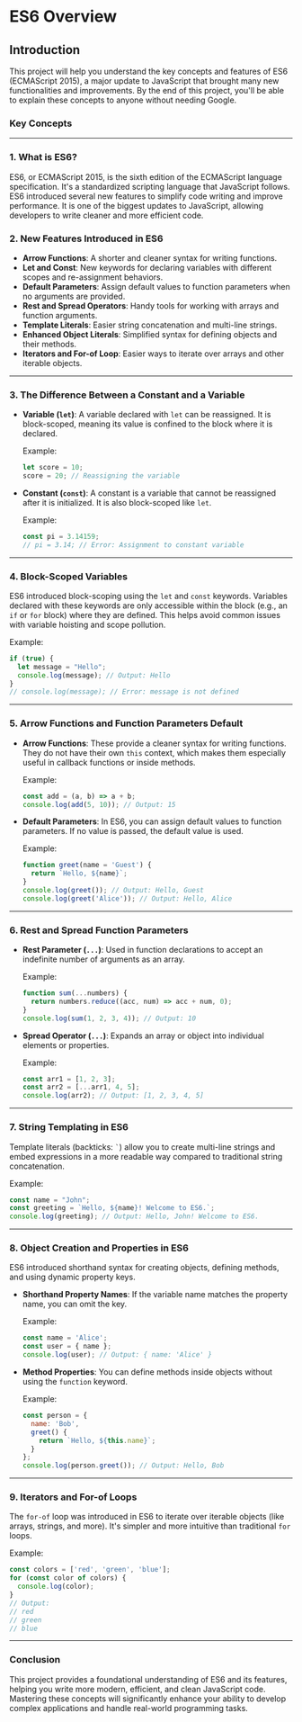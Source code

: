 # ES6 Overview

## Introduction

This project will help you understand the key concepts and features of ES6 (ECMAScript 2015), a major update to JavaScript that brought many new functionalities and improvements. By the end of this project, you'll be able to explain these concepts to anyone without needing Google.

### Key Concepts

---

### 1. **What is ES6?**
ES6, or ECMAScript 2015, is the sixth edition of the ECMAScript language specification. It's a standardized scripting language that JavaScript follows. ES6 introduced several new features to simplify code writing and improve performance. It is one of the biggest updates to JavaScript, allowing developers to write cleaner and more efficient code.

### 2. **New Features Introduced in ES6**
- **Arrow Functions**: A shorter and cleaner syntax for writing functions.
- **Let and Const**: New keywords for declaring variables with different scopes and re-assignment behaviors.
- **Default Parameters**: Assign default values to function parameters when no arguments are provided.
- **Rest and Spread Operators**: Handy tools for working with arrays and function arguments.
- **Template Literals**: Easier string concatenation and multi-line strings.
- **Enhanced Object Literals**: Simplified syntax for defining objects and their methods.
- **Iterators and For-of Loop**: Easier ways to iterate over arrays and other iterable objects.

---

### 3. **The Difference Between a Constant and a Variable**
- **Variable (`let`)**: A variable declared with `let` can be reassigned. It is block-scoped, meaning its value is confined to the block where it is declared.
  
  Example:
  ```js
  let score = 10;
  score = 20; // Reassigning the variable
  ```

- **Constant (`const`)**: A constant is a variable that cannot be reassigned after it is initialized. It is also block-scoped like `let`.
  
  Example:
  ```js
  const pi = 3.14159;
  // pi = 3.14; // Error: Assignment to constant variable
  ```

---

### 4. **Block-Scoped Variables**
ES6 introduced block-scoping using the `let` and `const` keywords. Variables declared with these keywords are only accessible within the block (e.g., an `if` or `for` block) where they are defined. This helps avoid common issues with variable hoisting and scope pollution.
  
Example:
```js
if (true) {
  let message = "Hello";
  console.log(message); // Output: Hello
}
// console.log(message); // Error: message is not defined
```

---

### 5. **Arrow Functions and Function Parameters Default**
- **Arrow Functions**: These provide a cleaner syntax for writing functions. They do not have their own `this` context, which makes them especially useful in callback functions or inside methods.
  
  Example:
  ```js
  const add = (a, b) => a + b;
  console.log(add(5, 10)); // Output: 15
  ```

- **Default Parameters**: In ES6, you can assign default values to function parameters. If no value is passed, the default value is used.
  
  Example:
  ```js
  function greet(name = 'Guest') {
    return `Hello, ${name}`;
  }
  console.log(greet()); // Output: Hello, Guest
  console.log(greet('Alice')); // Output: Hello, Alice
  ```

---

### 6. **Rest and Spread Function Parameters**
- **Rest Parameter (`...`)**: Used in function declarations to accept an indefinite number of arguments as an array.
  
  Example:
  ```js
  function sum(...numbers) {
    return numbers.reduce((acc, num) => acc + num, 0);
  }
  console.log(sum(1, 2, 3, 4)); // Output: 10
  ```

- **Spread Operator (`...`)**: Expands an array or object into individual elements or properties.
  
  Example:
  ```js
  const arr1 = [1, 2, 3];
  const arr2 = [...arr1, 4, 5];
  console.log(arr2); // Output: [1, 2, 3, 4, 5]
  ```

---

### 7. **String Templating in ES6**
Template literals (backticks: `` ` ``) allow you to create multi-line strings and embed expressions in a more readable way compared to traditional string concatenation.

Example:
```js
const name = "John";
const greeting = `Hello, ${name}! Welcome to ES6.`;
console.log(greeting); // Output: Hello, John! Welcome to ES6.
```

---

### 8. **Object Creation and Properties in ES6**
ES6 introduced shorthand syntax for creating objects, defining methods, and using dynamic property keys.

- **Shorthand Property Names**: If the variable name matches the property name, you can omit the key.
  
  Example:
  ```js
  const name = 'Alice';
  const user = { name };
  console.log(user); // Output: { name: 'Alice' }
  ```

- **Method Properties**: You can define methods inside objects without using the `function` keyword.
  
  Example:
  ```js
  const person = {
    name: 'Bob',
    greet() {
      return `Hello, ${this.name}`;
    }
  };
  console.log(person.greet()); // Output: Hello, Bob
  ```

---

### 9. **Iterators and For-of Loops**
The `for-of` loop was introduced in ES6 to iterate over iterable objects (like arrays, strings, and more). It's simpler and more intuitive than traditional `for` loops.

Example:
```js
const colors = ['red', 'green', 'blue'];
for (const color of colors) {
  console.log(color);
}
// Output:
// red
// green
// blue
```

---

### Conclusion
This project provides a foundational understanding of ES6 and its features, helping you write more modern, efficient, and clean JavaScript code. Mastering these concepts will significantly enhance your ability to develop complex applications and handle real-world programming tasks.
